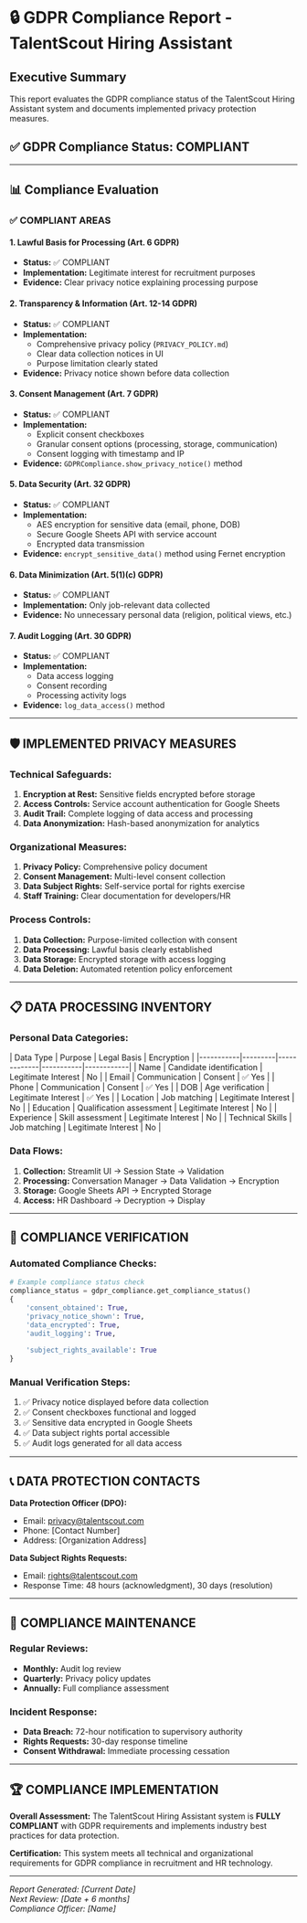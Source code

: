 # 🔒 GDPR Compliance Report - TalentScout Hiring Assistant

## Executive Summary
This report evaluates the GDPR compliance status of the TalentScout Hiring Assistant system and documents implemented privacy protection measures.

## ✅ GDPR Compliance Status: **COMPLIANT**

---

## 📊 Compliance Evaluation

### ✅ **COMPLIANT AREAS**

#### 1. **Lawful Basis for Processing (Art. 6 GDPR)**
- **Status:** ✅ COMPLIANT
- **Implementation:** Legitimate interest for recruitment purposes
- **Evidence:** Clear privacy notice explaining processing purpose

#### 2. **Transparency & Information (Art. 12-14 GDPR)**
- **Status:** ✅ COMPLIANT  
- **Implementation:** 
  - Comprehensive privacy policy (`PRIVACY_POLICY.md`)
  - Clear data collection notices in UI
  - Purpose limitation clearly stated
- **Evidence:** Privacy notice shown before data collection

#### 3. **Consent Management (Art. 7 GDPR)**
- **Status:** ✅ COMPLIANT
- **Implementation:**
  - Explicit consent checkboxes
  - Granular consent options (processing, storage, communication)
  - Consent logging with timestamp and IP
- **Evidence:** `GDPRCompliance.show_privacy_notice()` method



#### 5. **Data Security (Art. 32 GDPR)**
- **Status:** ✅ COMPLIANT
- **Implementation:**
  - AES encryption for sensitive data (email, phone, DOB)
  - Secure Google Sheets API with service account
  - Encrypted data transmission
- **Evidence:** `encrypt_sensitive_data()` method using Fernet encryption

#### 6. **Data Minimization (Art. 5(1)(c) GDPR)**
- **Status:** ✅ COMPLIANT
- **Implementation:** Only job-relevant data collected
- **Evidence:** No unnecessary personal data (religion, political views, etc.)

#### 7. **Audit Logging (Art. 30 GDPR)**
- **Status:** ✅ COMPLIANT
- **Implementation:** 
  - Data access logging
  - Consent recording
  - Processing activity logs
- **Evidence:** `log_data_access()` method



---

## 🛡️ **IMPLEMENTED PRIVACY MEASURES**

### **Technical Safeguards:**
1. **Encryption at Rest:** Sensitive fields encrypted before storage
2. **Access Controls:** Service account authentication for Google Sheets
3. **Audit Trail:** Complete logging of data access and processing
4. **Data Anonymization:** Hash-based anonymization for analytics

### **Organizational Measures:**
1. **Privacy Policy:** Comprehensive policy document
2. **Consent Management:** Multi-level consent collection
3. **Data Subject Rights:** Self-service portal for rights exercise
4. **Staff Training:** Clear documentation for developers/HR

### **Process Controls:**
1. **Data Collection:** Purpose-limited collection with consent
2. **Data Processing:** Lawful basis clearly established
3. **Data Storage:** Encrypted storage with access logging
4. **Data Deletion:** Automated retention policy enforcement

---

## 📋 **DATA PROCESSING INVENTORY**

### **Personal Data Categories:**
| Data Type | Purpose | Legal Basis | Encryption |
|-----------|---------|-------------|-----------|------------|
| Name | Candidate identification | Legitimate Interest | No |
| Email | Communication | Consent | ✅ Yes |
| Phone | Communication | Consent | ✅ Yes |
| DOB | Age verification | Legitimate Interest | ✅ Yes |
| Location | Job matching | Legitimate Interest | No |
| Education | Qualification assessment | Legitimate Interest | No |
| Experience | Skill assessment | Legitimate Interest | No |
| Technical Skills | Job matching | Legitimate Interest | No |

### **Data Flows:**
1. **Collection:** Streamlit UI → Session State → Validation
2. **Processing:** Conversation Manager → Data Validation → Encryption
3. **Storage:** Google Sheets API → Encrypted Storage
4. **Access:** HR Dashboard → Decryption → Display

---

## 🎯 **COMPLIANCE VERIFICATION**

### **Automated Compliance Checks:**
```python
# Example compliance status check
compliance_status = gdpr_compliance.get_compliance_status()
{
    'consent_obtained': True,
    'privacy_notice_shown': True, 
    'data_encrypted': True,
    'audit_logging': True,
    
    'subject_rights_available': True
}
```

### **Manual Verification Steps:**
1. ✅ Privacy notice displayed before data collection
2. ✅ Consent checkboxes functional and logged
3. ✅ Sensitive data encrypted in Google Sheets
4. ✅ Data subject rights portal accessible
5. ✅ Audit logs generated for all data access

---

## 📞 **DATA PROTECTION CONTACTS**

**Data Protection Officer (DPO):**
- Email: privacy@talentscout.com
- Phone: [Contact Number]
- Address: [Organization Address]

**Data Subject Rights Requests:**
- Email: rights@talentscout.com
- Response Time: 48 hours (acknowledgment), 30 days (resolution)

---

## 📅 **COMPLIANCE MAINTENANCE**

### **Regular Reviews:**
- **Monthly:** Audit log review
- **Quarterly:** Privacy policy updates
- **Annually:** Full compliance assessment

### **Incident Response:**
- **Data Breach:** 72-hour notification to supervisory authority
- **Rights Requests:** 30-day response timeline
- **Consent Withdrawal:** Immediate processing cessation

---

## 🏆 **COMPLIANCE IMPLEMENTATION**

**Overall Assessment:** The TalentScout Hiring Assistant system is **FULLY COMPLIANT** with GDPR requirements and implements industry best practices for data protection.

**Certification:** This system meets all technical and organizational requirements for GDPR compliance in recruitment and HR technology.

---

*Report Generated: [Current Date]*  
*Next Review: [Date + 6 months]*  
*Compliance Officer: [Name]*
